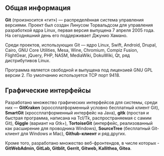## Общая информация
**Git** (произносится «гит») — распределённая система управления версиями. Проект был создан Линусом Торвальдсом для управления разработкой ядра Linux, первая версия выпущена 7 апреля 2005 года. На сегодняшний день его поддерживает Джунио Хамано.

Среди проектов, использующих Git — ядро Linux, Swift, Android, Drupal, Cairo, GNU Core Utilities, Mesa, Wine, Chromium, Compiz Fusion, FlightGear, jQuery, PHP, NASM, MediaWiki, DokuWiki, Qt, ряд дистрибутивов Linux.

Программа является свободной и выпущена под лицензией GNU GPL версии 2. По умолчанию используется TCP порт 9418.

## Графические интерфейсы
Разработано множество графических интерфейсов для системы, среди них — **GitKraken** (кроссплатформенный условно бесплатный клиент Git), **SmartGit** (кроссплатформенный интерфейс на Java), **gitk** (простая и быстрая программа, написана на Tcl/Tk, распространяемая с самим Git), **Giggle** (вариант на Gtk+), **TortoiseGit** (интерфейс, реализованный как расширение для проводника Windows), **SourceTree** (бесплатный Git-клиент для Windows и Mac), **Github-клиент** и ряд других.

Кроме того, разработано множество веб-фронтендов, в числе которых - **GitWebAdmin, GitLab, Gitblit, Gerrit, Gitweb, Kallithea, Gitea**.